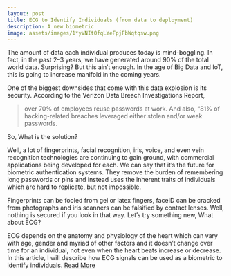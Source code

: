 ```yaml
---
layout: post
title: ECG to Identify Individuals (from data to deployment)
description: A new biometric
image: assets/images/1*yVNIt0fqLYeFpjFbWqtqsw.png
---
```


The amount of data each individual produces today is mind-boggling. In fact, in the past 2–3 years, we have generated around 90% of the total world data. Surprising? But this ain’t enough. In the age of Big Data and IoT, this is going to increase manifold in the coming years.

One of the biggest downsides that come with this data explosion is its security. According to the Verizon Data Breach Investigations Report,
> over 70% of employees reuse passwords at work. And also, “81% of hacking-related breaches leveraged either stolen and/or weak passwords.

So, What is the solution?

Well, a lot of fingerprints, facial recognition, iris, voice, and even vein recognition technologies are continuing to gain ground, with commercial applications being developed for each. We can say that it’s the future for biometric authentication systems. They remove the burden of remembering long passwords or pins and instead uses the inherent traits of individuals which are hard to replicate, but not impossible.

Fingerprints can be fooled from gel or latex fingers, faceID can be cracked from photographs and iris scanners can be falsified by contact lenses. Well, nothing is secured if you look in that way. Let’s try something new, What about ECG?

ECG depends on the anatomy and physiology of the heart which can vary with age, gender and myriad of other factors and it doesn’t change over time for an individual, not even when the heart beats increase or decrease. In this article, I will describe how ECG signals can be used as a biometric to identify individuals. [Read More](https://medium.com/intel-software-innovators/ecg-to-identify-individuals-from-data-to-deployment-74cce404f9f0)
